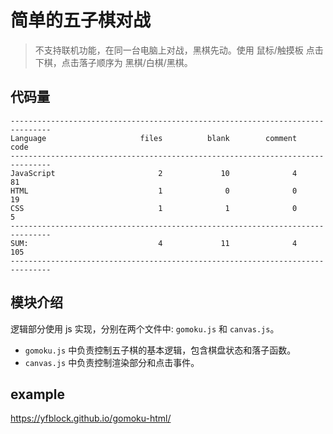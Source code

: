 # 简单的五子棋对战

> 不支持联机功能，在同一台电脑上对战，黑棋先动。使用 鼠标/触摸板 点击下棋，点击落子顺序为 黑棋/白棋/黑棋。

## 代码量

```plain
-------------------------------------------------------------------------------
Language                     files          blank        comment           code
-------------------------------------------------------------------------------
JavaScript                       2             10              4             81
HTML                             1              0              0             19
CSS                              1              1              0              5
-------------------------------------------------------------------------------
SUM:                             4             11              4            105
-------------------------------------------------------------------------------
```

## 模块介绍

逻辑部分使用 js 实现，分别在两个文件中: `gomoku.js` 和 `canvas.js`。

- `gomoku.js` 中负责控制五子棋的基本逻辑，包含棋盘状态和落子函数。
- `canvas.js` 中负责控制渲染部分和点击事件。

## example

<https://yfblock.github.io/gomoku-html/>

